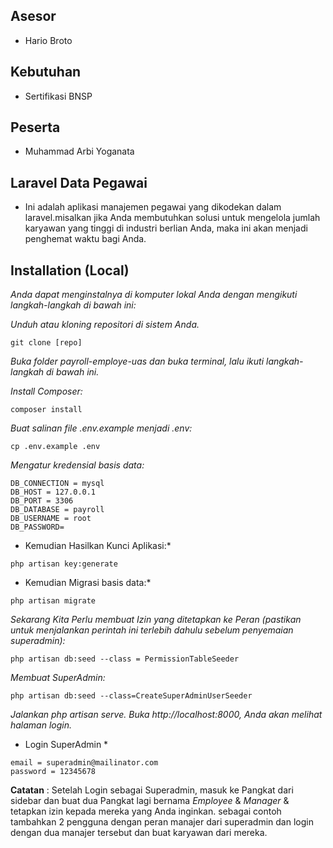 ## Asesor
- Hario Broto
## Kebutuhan
- Sertifikasi BNSP
## Peserta
- Muhammad Arbi Yoganata
## Laravel Data Pegawai 
- Ini adalah aplikasi manajemen pegawai yang dikodekan dalam laravel.misalkan jika Anda membutuhkan solusi untuk mengelola jumlah karyawan yang tinggi di industri berlian Anda, maka ini akan menjadi penghemat waktu bagi Anda.

## Installation (Local)

*Anda dapat menginstalnya di komputer lokal Anda dengan mengikuti langkah-langkah di bawah ini:*

*Unduh atau kloning repositori di sistem Anda.*

```
git clone [repo]
```

*Buka folder payroll-employe-uas dan buka terminal, lalu ikuti langkah-langkah di bawah ini.*

*Install Composer:*
```
composer install
```

*Buat salinan file .env.example menjadi .env:*
```
cp .env.example .env
```

*Mengatur kredensial basis data:*
```
DB_CONNECTION = mysql
DB_HOST = 127.0.0.1
DB_PORT = 3306
DB_DATABASE = payroll
DB_USERNAME = root
DB_PASSWORD=
```

* Kemudian Hasilkan Kunci Aplikasi:*
```
php artisan key:generate
```

* Kemudian Migrasi basis data:*
```
php artisan migrate
```

*Sekarang Kita Perlu membuat Izin yang ditetapkan ke Peran (pastikan untuk menjalankan perintah ini terlebih dahulu sebelum penyemaian superadmin):*
```
php artisan db:seed --class = PermissionTableSeeder
``` 

*Membuat SuperAdmin:*
```
php artisan db:seed --class=CreateSuperAdminUserSeeder
```

*Jalankan php artisan serve. Buka http://localhost:8000, Anda akan melihat halaman login.*

* Login SuperAdmin *
```
email = superadmin@mailinator.com 
password = 12345678
```

**Catatan** :
Setelah Login sebagai Superadmin, masuk ke Pangkat dari sidebar dan buat dua Pangkat lagi bernama *Employee* & *Manager* & tetapkan izin kepada mereka yang Anda inginkan. sebagai contoh tambahkan 2 pengguna dengan peran manajer dari superadmin dan login dengan dua manajer tersebut dan buat karyawan dari mereka.

